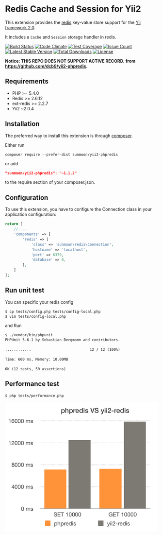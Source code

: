 Redis Cache and Session for Yii2
======================
This extension provides the [redis](http://redis.io/) key-value store support for the [Yii framework 2.0](http://www.yiiframework.com).

It includes a `Cache` and `Session` storage handler in redis.


[![Build Status](https://travis-ci.org/dcb9/yii2-phpredis.svg)](https://github.com/arieslee/yiiredis)
[![Code Climate](https://github.com/arieslee/yiiredis/badges/gpa.svg)](https://github.com/arieslee/yiiredis)
[![Test Coverage](https://github.com/arieslee/yiiredis/badges/coverage.svg)](https://github.com/arieslee/yiiredis/coverage)
[![Issue Count](https://github.com/arieslee/yiiredis/badges/issue_count.svg)](https://github.com/arieslee/yiiredis)
[![Latest Stable Version](https://poser.pugx.org/dcb9/yii2-phpredis/version)](https://packagist.org/packages/sunmoon/yiiredis)
[![Total Downloads](https://poser.pugx.org/dcb9/yii2-phpredis/downloads)](https://packagist.org/packages/sunmoon/yiiredis)
[![License](https://poser.pugx.org/dcb9/yii2-phpredis/license)](https://packagist.org/packages/sunmoon/yiiredis)

**Notice: THIS REPO DOES NOT SUPPORT ACTIVE RECORD.**
**from https://github.com/dcb9/yii2-phpredis.**

Requirements
------------

- PHP >= 5.4.0 
- Redis >= 2.6.12
- ext-redis >= 2.2.7
- Yii2 ~2.0.4

Installation
------------

The preferred way to install this extension is through [composer](http://getcomposer.org/download/).

Either run

```
composer require --prefer-dist sunmoon/yii2-phpredis
```

or add

```json
"sunmoon/yii2-phpredis": "~1.1.2"
```

to the require section of your composer.json.


Configuration
-------------

To use this extension, you have to configure the Connection class in your application configuration:

```php
return [
    //....
    'components' => [
        'redis' => [
            'class' => 'sunmoon\redis\Connection',
            'hostname' => 'localhost',
            'port' => 6379,
            'database' => 0,
        ],
    ]
];
```

Run unit test
-------------

You can specific your redis config

```
$ cp tests/config.php tests/config-local.php
$ vim tests/config-local.php
```

and Run

```
$ ./vendor/bin/phpunit
PHPUnit 5.6.1 by Sebastian Bergmann and contributors.

............                           12 / 12 (100%)

Time: 600 ms, Memory: 10.00MB

OK (12 tests, 50 assertions)
```

Performance test
------------------

```
$ php tests/performance.php
```

![phpredis-vs-yii-redis](./phpredis-vs-yii-redis.png)
